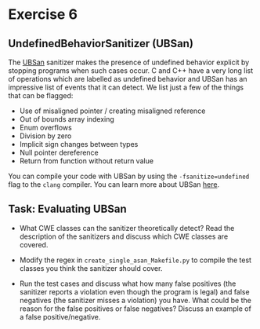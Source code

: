 # Exercise 6

## UndefinedBehaviorSanitizer (UBSan)

The [UBSan](https://clang.llvm.org/docs/UndefinedBehaviorSanitizer.html)
sanitizer makes the presence of undefined behavior explicit by stopping programs
when such cases occur. C and C++ have a very long list of operations which are
labelled as undefined behavior and UBSan has an impressive list of events that
it can detect. We list just a few of the things that can be flagged:

- Use of misaligned pointer / creating misaligned reference
- Out of bounds array indexing
- Enum overflows
- Division by zero
- Implicit sign changes between types
- Null pointer dereference
- Return from function without return value

You can compile your code with UBSan by using the `-fsanitize=undefined` flag to
the `clang` compiler. You can learn more about UBSan
[here](https://clang.llvm.org/docs/UndefinedBehaviorSanitizer.html).

## Task: Evaluating UBSan

* What CWE classes can the sanitizer theoretically detect? Read the description
  of the sanitizers and discuss which CWE classes are covered.

* Modify the regex in `create_single_asan_Makefile.py` to compile the test
  classes you think the sanitizer should cover.

* Run the test cases and discuss what how many false positives (the sanitizer
  reports a violation even though the program is legal) and false negatives (the
  sanitizer misses a violation) you have. What could be the reason for the false
  positives or false negatives? Discuss an example of a false positive/negative.
